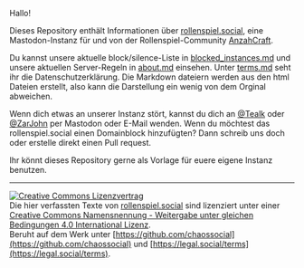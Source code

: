 Hallo!

Dieses Repository enthält Informationen über [rollenspiel.social](https://rollenspiel.social), eine Mastodon-Instanz für und von der Rollenspiel-Community [AnzahCraft](https://anzahcraft.de "AnzahCraft - Deine Rollenspiel Community").

Du kannst unsere aktuelle block/silence-Liste in [blocked_instances.md](/blocked_instances.md) und unsere aktuellen Server-Regeln in [about.md](/about.md) einsehen. Unter [terms.md](/terms.md) seht ihr die Datenschutzerklärung.
Die Markdown dateiern werden aus den html Dateien erstellt, also kann die Darstellung ein wenig von dem Orginal abweichen.

Wenn dich etwas an unserer Instanz stört, kannst du dich an [@Tealk](https://rollenspiel.social/@tealk) oder [@ZarJohn](https://rollenspiel.social/@zarjohn) per Mastodon oder E-Mail wenden. Wenn du möchtest das rollenspiel.social einen Domainblock hinzufügten? Dann schreib uns doch oder erstelle direkt einen Pull request.

Ihr könnt dieses Repository gerne als Vorlage für euere eigene Instanz benutzen.

-----
[![Creative Commons Lizenzvertrag](https://i.creativecommons.org/l/by-sa/4.0/88x31.png)](http://creativecommons.org/licenses/by-sa/4.0/)  
<span xmlns:dct="http://purl.org/dc/terms/" href="http://purl.org/dc/dcmitype/Text" property="dct:title" rel="dct:type">Die hier verfassten Texte</span> von [rollenspiel.social](https://github.com/AnzahCraft/rollenspiel.social) sind lizenziert unter einer [Creative Commons Namensnennung - Weitergabe unter gleichen Bedingungen 4.0 International Lizenz](http://creativecommons.org/licenses/by-sa/4.0/).  
Beruht auf dem Werk unter [https://github.com/chaossocial](https://github.com/chaossocial) und [https://legal.social/terms](https://legal.social/terms).
